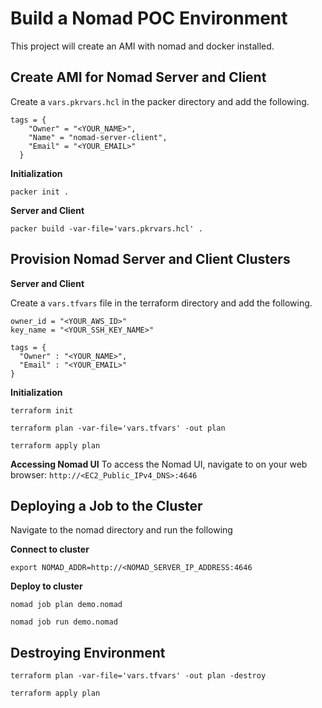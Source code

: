 # Build a Nomad POC Environment

This project will create an AMI with nomad and docker installed.

## Create AMI for Nomad Server and Client

Create a `vars.pkrvars.hcl` in the packer directory and add the following.

```
tags = {
    "Owner" = "<YOUR_NAME>",
    "Name" = "nomad-server-client",
    "Email" = "<YOUR_EMAIL>"
  }
```

**Initialization**

```
packer init .
```

**Server and Client**

```
packer build -var-file='vars.pkrvars.hcl' .
```

## Provision Nomad Server and Client Clusters

**Server and Client**

Create a `vars.tfvars` file in the terraform directory and add the following.

```
owner_id = "<YOUR_AWS_ID>"
key_name = "<YOUR_SSH_KEY_NAME>"

tags = {
  "Owner" : "<YOUR_NAME>",
  "Email" : "<YOUR_EMAIL>"
}
```

**Initialization**

```
terraform init
```

```
terraform plan -var-file='vars.tfvars' -out plan
```

```
terraform apply plan
```

**Accessing Nomad UI**
To access the Nomad UI, navigate to on your web browser: `http://<EC2_Public_IPv4_DNS>:4646`

## Deploying a Job to the Cluster

Navigate to the nomad directory and run the following

**Connect to cluster**

```
export NOMAD_ADDR=http://<NOMAD_SERVER_IP_ADDRESS:4646
```

**Deploy to cluster**

```
nomad job plan demo.nomad
```

```
nomad job run demo.nomad
```

## Destroying Environment

```
terraform plan -var-file='vars.tfvars' -out plan -destroy
```

```
terraform apply plan
```
